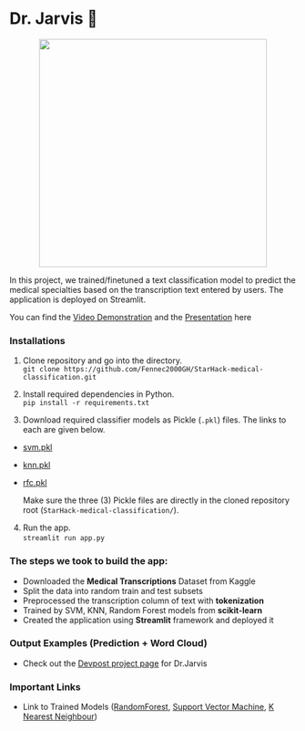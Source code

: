 # Dr. Jarvis 💉
<p align="center"><img src="logo.gif" hweight=200 width=400></img></p>

In this project, we trained/finetuned a text classification model to predict the medical specialties based on the transcription text entered by users. The application is deployed on Streamlit. 

You can find the [Video Demonstration](https://youtu.be/FVcbAJYLKvc) and the [Presentation](https://github.com/jjeongin/StarHack-medical-classification/blob/main/Presentation%20%23Team67.pdf) here

### Installations 
1. Clone repository and go into the directory. <br>
`git clone https://github.com/Fennec2000GH/StarHack-medical-classification.git`

2. Install required dependencies in Python. <br>
`pip install -r requirements.txt`

3. Download required classifier models as Pickle (`.pkl`) files. The links to each are given below. <br>
- [svm.pkl](http://www.kaggle.com/dataset/a3ae9d843e5998b6dd7c21cc2ab54ed56a37b6bfca6da47073906633e44e3872)
- [knn.pkl](http://www.kaggle.com/dataset/35a6e60b83ab7446241d2d1905f5fe5f97c1172836f316077c7938993f48bc66)
- [rfc.pkl](http://www.kaggle.com/dataset/e882644a6da229eb5177a9fa82bd9885e06e2ea954dbb0aa797333e1c3a2139d)

  Make sure the three (3) Pickle files are directly in the cloned repository root (`StarHack-medical-classification/`).

4. Run the app. <br>
`streamlit run app.py`

### The steps we took to build the app:
* Downloaded the **Medical Transcriptions** Dataset from Kaggle
* Split the data into random train and test subsets
* Preprocessed the transcription column of text with **tokenization**
* Trained by SVM, KNN, Random Forest models from **scikit-learn**
* Created the application using **Streamlit** framework and deployed it 


### Output Examples (Prediction + Word Cloud)
- Check out the [Devpost project page](https://devpost.com/software/medical-transcript-classification) for Dr.Jarvis

### Important Links

- Link to Trained Models ([RandomForest](https://www.kaggle.com/kushaldev75/text-classifier-random-forest), [Support Vector Machine](https://www.kaggle.com/kushaldev75/text-classifier-svm), [K Nearest Neighbour](https://www.kaggle.com/kushaldev75/text-classifier-knn))
